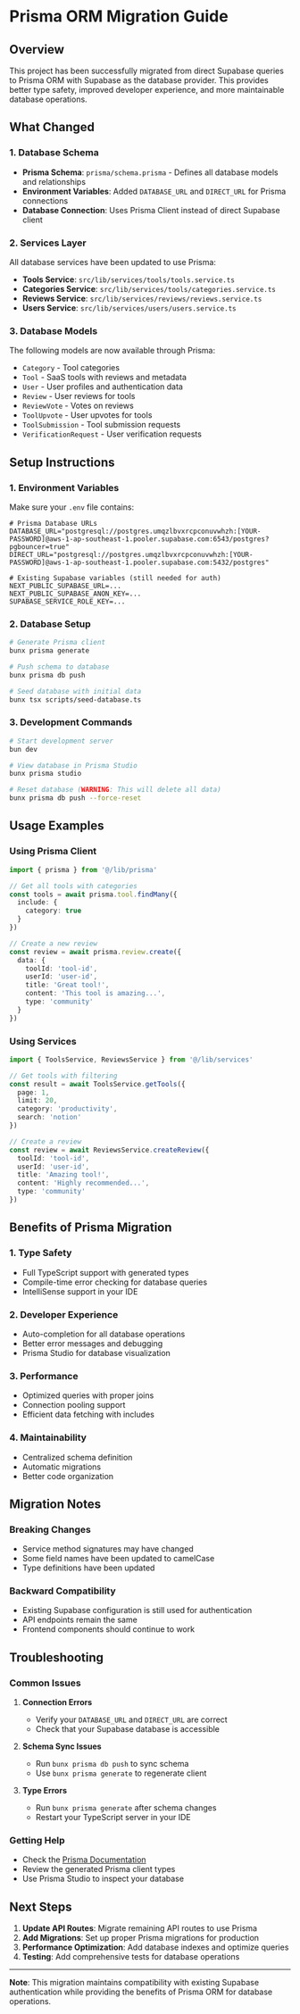 # Prisma ORM Migration Guide

## Overview

This project has been successfully migrated from direct Supabase queries to Prisma ORM with Supabase as the database provider. This provides better type safety, improved developer experience, and more maintainable database operations.

## What Changed

### 1. Database Schema
- **Prisma Schema**: `prisma/schema.prisma` - Defines all database models and relationships
- **Environment Variables**: Added `DATABASE_URL` and `DIRECT_URL` for Prisma connections
- **Database Connection**: Uses Prisma Client instead of direct Supabase client

### 2. Services Layer
All database services have been updated to use Prisma:

- **Tools Service**: `src/lib/services/tools/tools.service.ts`
- **Categories Service**: `src/lib/services/tools/categories.service.ts`
- **Reviews Service**: `src/lib/services/reviews/reviews.service.ts`
- **Users Service**: `src/lib/services/users/users.service.ts`

### 3. Database Models

The following models are now available through Prisma:

- `Category` - Tool categories
- `Tool` - SaaS tools with reviews and metadata
- `User` - User profiles and authentication data
- `Review` - User reviews for tools
- `ReviewVote` - Votes on reviews
- `ToolUpvote` - User upvotes for tools
- `ToolSubmission` - Tool submission requests
- `VerificationRequest` - User verification requests

## Setup Instructions

### 1. Environment Variables

Make sure your `.env` file contains:

```env
# Prisma Database URLs
DATABASE_URL="postgresql://postgres.umqzlbvxrcpconuvwhzh:[YOUR-PASSWORD]@aws-1-ap-southeast-1.pooler.supabase.com:6543/postgres?pgbouncer=true"
DIRECT_URL="postgresql://postgres.umqzlbvxrcpconuvwhzh:[YOUR-PASSWORD]@aws-1-ap-southeast-1.pooler.supabase.com:5432/postgres"

# Existing Supabase variables (still needed for auth)
NEXT_PUBLIC_SUPABASE_URL=...
NEXT_PUBLIC_SUPABASE_ANON_KEY=...
SUPABASE_SERVICE_ROLE_KEY=...
```

### 2. Database Setup

```bash
# Generate Prisma client
bunx prisma generate

# Push schema to database
bunx prisma db push

# Seed database with initial data
bunx tsx scripts/seed-database.ts
```

### 3. Development Commands

```bash
# Start development server
bun dev

# View database in Prisma Studio
bunx prisma studio

# Reset database (WARNING: This will delete all data)
bunx prisma db push --force-reset
```

## Usage Examples

### Using Prisma Client

```typescript
import { prisma } from '@/lib/prisma'

// Get all tools with categories
const tools = await prisma.tool.findMany({
  include: {
    category: true
  }
})

// Create a new review
const review = await prisma.review.create({
  data: {
    toolId: 'tool-id',
    userId: 'user-id',
    title: 'Great tool!',
    content: 'This tool is amazing...',
    type: 'community'
  }
})
```

### Using Services

```typescript
import { ToolsService, ReviewsService } from '@/lib/services'

// Get tools with filtering
const result = await ToolsService.getTools({
  page: 1,
  limit: 20,
  category: 'productivity',
  search: 'notion'
})

// Create a review
const review = await ReviewsService.createReview({
  toolId: 'tool-id',
  userId: 'user-id',
  title: 'Amazing tool!',
  content: 'Highly recommended...',
  type: 'community'
})
```

## Benefits of Prisma Migration

### 1. Type Safety
- Full TypeScript support with generated types
- Compile-time error checking for database queries
- IntelliSense support in your IDE

### 2. Developer Experience
- Auto-completion for all database operations
- Better error messages and debugging
- Prisma Studio for database visualization

### 3. Performance
- Optimized queries with proper joins
- Connection pooling support
- Efficient data fetching with includes

### 4. Maintainability
- Centralized schema definition
- Automatic migrations
- Better code organization

## Migration Notes

### Breaking Changes
- Service method signatures may have changed
- Some field names have been updated to camelCase
- Type definitions have been updated

### Backward Compatibility
- Existing Supabase configuration is still used for authentication
- API endpoints remain the same
- Frontend components should continue to work

## Troubleshooting

### Common Issues

1. **Connection Errors**
   - Verify your `DATABASE_URL` and `DIRECT_URL` are correct
   - Check that your Supabase database is accessible

2. **Schema Sync Issues**
   - Run `bunx prisma db push` to sync schema
   - Use `bunx prisma generate` to regenerate client

3. **Type Errors**
   - Run `bunx prisma generate` after schema changes
   - Restart your TypeScript server in your IDE

### Getting Help

- Check the [Prisma Documentation](https://www.prisma.io/docs)
- Review the generated Prisma client types
- Use Prisma Studio to inspect your database

## Next Steps

1. **Update API Routes**: Migrate remaining API routes to use Prisma
2. **Add Migrations**: Set up proper Prisma migrations for production
3. **Performance Optimization**: Add database indexes and optimize queries
4. **Testing**: Add comprehensive tests for database operations

---

**Note**: This migration maintains compatibility with existing Supabase authentication while providing the benefits of Prisma ORM for database operations.
